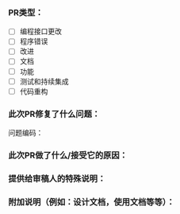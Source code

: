 ### PR类型：

- [ ] 编程接口更改
- [ ] 程序错误
- [ ] 改进
- [ ] 文档
- [ ] 功能
- [ ] 测试和持续集成
- [ ] 代码重构

### 此次PR修复了什么问题：

问题编码：

### 此次PR做了什么/接受它的原因：



### 提供给审稿人的特殊说明：



### 附加说明（例如：设计文档，使用文档等等）：